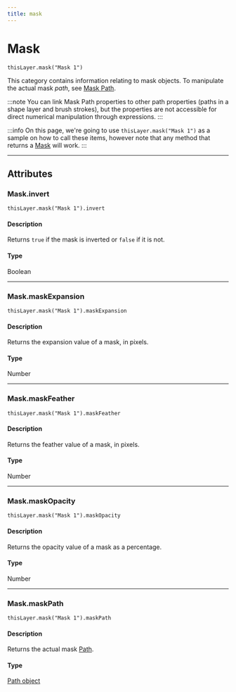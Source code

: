 ```yaml
---
title: mask
---
```

# Mask

`thisLayer.mask("Mask 1")`

This category contains information relating to mask objects. To manipulate the actual mask *path*, see [Mask Path](#maskmaskpath).

:::note
You can link Mask Path properties to other path properties (paths in a shape layer and brush strokes), but the properties are not accessible for direct numerical manipulation through expressions.
:::

:::info
On this page, we're going to use `thisLayer.mask("Mask 1")` as a sample on how to call these items, however note that any method that returns a [Mask](#) will work.
:::

---

## Attributes

### Mask.invert

`thisLayer.mask("Mask 1").invert`

#### Description

Returns `true` if the mask is inverted or `false` if it is not.

#### Type

Boolean

---

### Mask.maskExpansion

`thisLayer.mask("Mask 1").maskExpansion`

#### Description

Returns the expansion value of a mask, in pixels.

#### Type

Number

---

### Mask.maskFeather

`thisLayer.mask("Mask 1").maskFeather`

#### Description

Returns the feather value of a mask, in pixels.

#### Type

Number

---

### Mask.maskOpacity

`thisLayer.mask("Mask 1").maskOpacity`

#### Description

Returns the opacity value of a mask as a percentage.

#### Type

Number

---

### Mask.maskPath

`thisLayer.mask("Mask 1").maskPath`

#### Description

Returns the actual mask [Path](.././path-property).

#### Type

[Path object](.././path-property)
